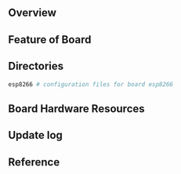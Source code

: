 ## Overview

## Feature of Board

## Directories

```sh
esp8266 # configuration files for board esp8266
```

## Board Hardware Resources

## Update log

## Reference
